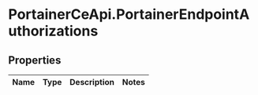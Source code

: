 # PortainerCeApi.PortainerEndpointAuthorizations

## Properties
Name | Type | Description | Notes
------------ | ------------- | ------------- | -------------


